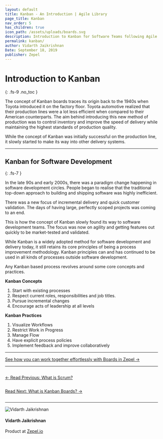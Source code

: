```yaml
---
layout: default
title: Kanban - An Introduction | Agile Library
page_title: Kanban
nav_order: 5
has_children: true
icon_path: /assets/uploads/boards.svg
description: Introduction to Kanban for Software Teams following Agile Methodology
permalink: kanban/
author: Vidarth Jaikrishnan
Date: September 18, 2019
publisher: Zepel
---
```


# Introduction to Kanban
{: .fs-9 .no_toc }

The concept of Kanban boards traces its origin back to the 1940s when Toyota introduced it on the factory floor. Toyota automotive realized that their production lines were a lot less efficient when compared to their American counterparts. The aim behind introducing this new method of production was to control inventory and improve the speed of delivery while maintaining the highest standards of production quality.

While the concept of Kanban was initially successful on the production line, it slowly started to make its way into other delivery systems.

---

## Kanban for Software Development
{: .fs-7 }

In the late 90s and early 2000s, there was a paradigm change happening in software development circles. People began to realise that the traditional top-down approach to building and shipping software was highly inefficient. 

There was a new focus of incremental delivery and quick customer validation. The days of having large, perfectly scoped projects was coming to an end. 

This is how the concept of Kanban slowly found its way to software development teams. The focus was now on agility and getting features out quickly to be market-tested and validated. 

While Kanban is a widely adopted method for software development and delivery today, it still retains its core principles of being a process improvement methodology. Kanban principles can and has continued to be used in all kinds of processes outside software development. 

Any Kanban based process revolves around some core concepts and practices.

**Kanban Concepts**
1. Start with existing processes
1. Respect current roles, responsibilities and job titles.
1. Pursue incremental changes
1. Encourage acts of leadership at all levels

**Kanban Practices**
1. Visualize Workflows
1. Restrict Work in Progress
1. Manage Flow
1. Have explicit process policies
1. Implement feedback and improve collaboratively

---

<div class="highlight-row">
<div class="highlight-column">
<div class="highlight-card">
    <div class="highlight-container">
        <a href="https://zepel.io/features/boards/?utm_source=agilelibrary&utm_medium=bottom-cta&utm_campaign=kanban" target="_blank">
        <p class="highlight-card-title">See how you can work together effortlessly with Boards in Zepel  →</p>
        </a>    
    </div>
</div>
</div>
</div>

---

<div class="row">
<div class="column">
<div class="card">
  <div class="container">
    <a href="{{ site.url }}{{ site.baseurl }}{% link agile/scrum.md %}">
    <p class="card-title">←  Read Previous: What is Scrum?</p> 
    </a>
  </div>
</div>
</div>

<div class="column">
<div class="card">
  <div class="container">
    <a href="{{ site.url }}{{ site.baseurl }}{% link agile/kanban-what-are-kanban-boards.md %}">
    <p class="card-title">Read Next: What is Kanban Boards?  →</p>
    </a>
  </div>
</div>
</div>
</div>

---

<div class="row">
  <div class="column">
    <div class="author-card">
      <img class="author-profile-image" src="/agile/assets/uploads/vidarth.png" alt="Vidarth Jaikrishnan">
      <div class="author-card-content">
        <h4 class="author-card-name">Vidarth Jaikrishnan</h4>
        <p>Product at <a href="https://zepel.io/">Zepel.io</a></p>
      </div>
    </div>
  </div>
</div>
